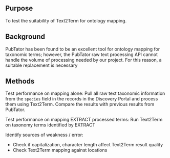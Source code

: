## Purpose
To test the suitability of Text2Term for ontology mapping.

## Background
PubTator has been found to be an excellent tool for ontology mapping for taxonomic terms; however, the PubTator raw text processing API cannot handle the volume of processing needed by our project. For this reason, a suitable replacement is necessary

## Methods
Test performance on mapping alone: Pull all raw text taxonomic information from the `species` field in the records in the Discovery Portal and process them using Text2Term. Compare the results with previous results from PubTator.

Test performance on mapping EXTRACT processed terms: Run Text2Term on taxonomy terms identified by EXTRACT

Identify sources of weakness / error:
* Check if capitalization, character length affect Text2Term result quality
* Check Text2Term mapping against locations